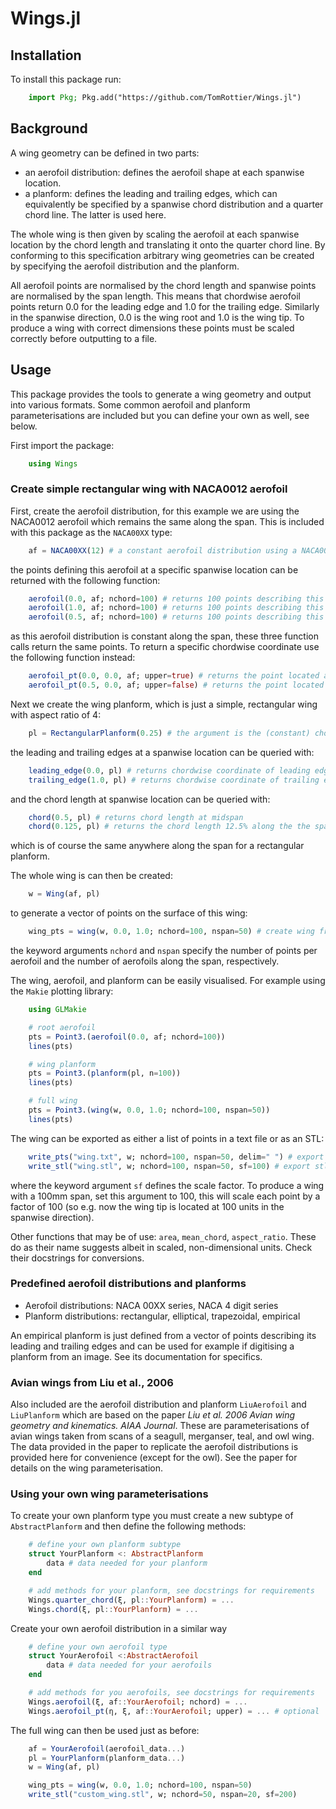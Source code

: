 # Wings.jl

## Installation
To install this package run:
```julia
    import Pkg; Pkg.add("https://github.com/TomRottier/Wings.jl")
```

## Background
A wing geometry can be defined in two parts: 
- an aerofoil distribution: defines the aerofoil shape at each spanwise location. 
- a planform: defines the leading and trailing edges, which can equivalently be specified by a spanwise chord distribution and a quarter chord line. The latter is used here. 
    
The whole wing is then given by scaling the aerofoil at each spanwise location by the chord length and translating it onto the quarter chord line. By conforming to this specification arbitrary wing geometries can be created by specifying the aerofoil distribution and the planform.

All aerofoil points are normalised by the chord length and spanwise points are normalised by the span length. This means that chordwise aerofoil points return 0.0 for the leading edge and 1.0 for the trailing edge. Similarly in the spanwise direction, 0.0 is the wing root and 1.0 is the wing tip. To produce a wing with correct dimensions these points must be scaled correctly before outputting to a file.

## Usage
This package provides the tools to generate a wing geometry and output into various formats. Some common aerofoil and planform parameterisations are included but you can define your own as well, see below.

First import the package:

```julia
    using Wings
```

### Create simple rectangular wing with NACA0012 aerofoil
First, create the aerofoil distribution, for this example we are using the NACA0012 aerofoil which remains the same along the span. This is included with this package as the `NACA00XX` type: 

```julia
    af = NACA00XX(12) # a constant aerofoil distribution using a NACA0012 aerofoil
```
the points defining this aerofoil at a specific spanwise location can be returned with the following function:
```julia
    aerofoil(0.0, af; nchord=100) # returns 100 points describing this aerofoil at the wing root (0.0)
    aerofoil(1.0, af; nchord=100) # returns 100 points describing this aerofoil at the wing tip (1.0)
    aerofoil(0.5, af; nchord=100) # returns 100 points describing this aerofoil at mid-span (0.5)
```
as this aerofoil distribution is constant along the span, these three function calls return the same points. To return a specific chordwise coordinate use the following function instead:
```julia
    aerofoil_pt(0.0, 0.0, af; upper=true) # returns the point located at the leading edge on the upper surface
    aerofoil_pt(0.5, 0.0, af; upper=false) # returns the point located at mid-chord on the lower surface
```

Next we create the wing planform, which is just a simple, rectangular wing with aspect ratio of 4:
```julia
    pl = RectangularPlanform(0.25) # the argument is the (constant) chord length normalised by the span length, which for a constant chord planform is just the inverse of the aspect ratio
```
the leading and trailing edges at a spanwise location can be queried with:
```julia
    leading_edge(0.0, pl) # returns chordwise coordinate of leading edge at wing root (0.0)
    trailing_edge(1.0, pl) # returns chordwise coordinate of trailing edge at wing tip (1.0)
```
and the chord length at spanwise location can be queried with:
```julia
    chord(0.5, pl) # returns chord length at midspan
    chord(0.125, pl) # returns the chord length 12.5% along the the span
```
which is of course the same anywhere along the span for a rectangular planform.

The whole wing is can then be created:
```julia
    w = Wing(af, pl)
```
to generate a vector of points on the surface of this wing:
```julia
    wing_pts = wing(w, 0.0, 1.0; nchord=100, nspan=50) # create wing from root (0.0) to tip (1.0)
```
the keyword arguments `nchord` and `nspan` specify the number of points per aerofoil and the number of aerofoils along the span, respectively. 

The wing, aerofoil, and planform can be easily visualised. For example using the `Makie` plotting library:
```julia
    using GLMakie

    # root aerofoil
    pts = Point3.(aerofoil(0.0, af; nchord=100))
    lines(pts)

    # wing planform
    pts = Point3.(planform(pl, n=100))
    lines(pts)

    # full wing
    pts = Point3.(wing(w, 0.0, 1.0; nchord=100, nspan=50))
    lines(pts)

```

The wing can be exported as either a list of points in a text file or as an STL:
```julia
    write_pts("wing.txt", w; nchord=100, nspan=50, delim=" ") # export to txt using space as delimiter
    write_stl("wing.stl", w; nchord=100, nspan=50, sf=100) # export stl 
```
where the keyword argument `sf` defines the scale factor. To produce a wing with a 100mm span, set this argument to 100, this will scale each point by a factor of 100 (so e.g. now the wing tip is located at 100 units in the spanwise direction).

Other functions that may be of use: `area`, `mean_chord`, `aspect_ratio`. These do as their name suggests albeit in scaled, non-dimensional units. Check their docstrings for conversions.

### Predefined aerofoil distributions and planforms
- Aerofoil distributions: NACA 00XX series, NACA 4 digit series
- Planform distributions: rectangular, elliptical, trapezoidal, empirical

An empirical planform is just defined from a vector of points describing its leading and trailing edges and can be used for example if digitising a planform from an image. See its documentation for specifics.

### Avian wings from Liu et al., 2006
Also included are the aerofoil distribution and planform `LiuAerofoil` and `LiuPlanform` which are based on the paper *Liu et al. 2006 Avian wing geometry and kinematics. AIAA Journal*. These are parameterisations of avian wings taken from scans of a seagull, merganser, teal, and owl wing. The data provided in the paper to replicate the aerofoil distributions is provided here for convenience (except for the owl). See the paper for details on the wing parameterisation.

### Using your own wing parameterisations
To create your own planform type you must create a new subtype of `AbstractPlanform` and then define the following methods:

```julia
    # define your own planform subtype
    struct YourPlanform <: AbstractPlanform
        data # data needed for your planform
    end

    # add methods for your planform, see docstrings for requirements
    Wings.quarter_chord(ξ, pl::YourPlanform) = ...
    Wings.chord(ξ, pl::YourPlanform) = ...
```

Create your own aerofoil distribution in a similar way
```julia
    # define your own aerofoil type
    struct YourAerofoil <:AbstractAerofoil
        data # data needed for your aerofoils
    end

    # add methods for you aerofoils, see docstrings for requirements
    Wings.aerofoil(ξ, af::YourAerofoil; nchord) = ...
    Wings.aerofoil_pt(η, ξ, af::YourAerofoil; upper) = ... # optional
```

The full wing can then be used just as before:
```julia
    af = YourAerofoil(aerofoil_data...)
    pl = YourPlanform(planform_data...)
    w = Wing(af, pl)

    wing_pts = wing(w, 0.0, 1.0; nchord=100, nspan=50)
    write_stl("custom_wing.stl", w; nchord=50, nspan=20, sf=200)
```